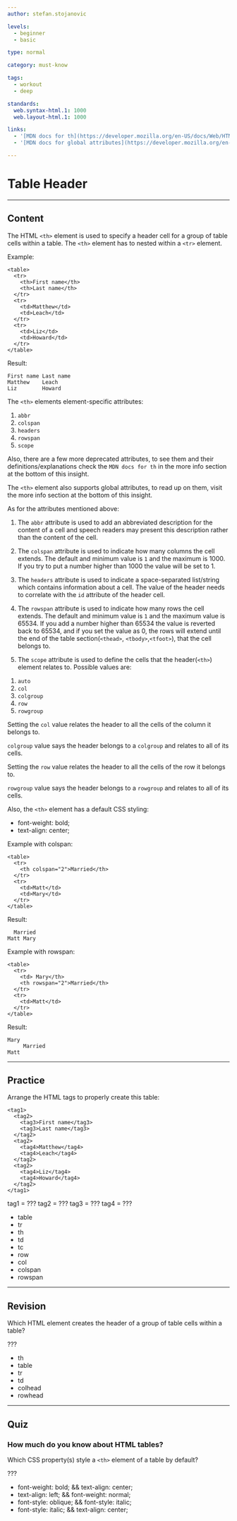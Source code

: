 ```yaml
---
author: stefan.stojanovic

levels:
  - beginner
  - basic

type: normal

category: must-know

tags:
  - workout
  - deep

standards:
  web.syntax-html.1: 1000
  web.layout-html.1: 1000

links:
  - '[MDN docs for th](https://developer.mozilla.org/en-US/docs/Web/HTML/Element/th){website}'
  - '[MDN docs for global attributes](https://developer.mozilla.org/en-US/docs/Web/HTML/Global_attributes){website}'

---
```

# Table Header
---
## Content

The HTML `<th>` element is used to specify a header cell for a group of table cells within a table. The `<th>` element has to nested within a `<tr>` element.

Example:
```
<table>
  <tr>
    <th>First name</th>
    <th>Last name</th>
  </tr>
  <tr>
    <td>Matthew</td>
    <td>Leach</td>
  </tr>
  <tr>
    <td>Liz</td>
    <td>Howard</td>
  </tr>
</table>
```
Result:
```
First name Last name
Matthew    Leach
Liz        Howard
```

The `<th>` elements element-specific attributes:
  1. `abbr`
  2. `colspan`
  3. `headers`
  4. `rowspan`
  5. `scope`

Also, there are a few more deprecated attributes, to see them and their definitions/explanations check the `MDN docs for th` in the more info section at the bottom of this insight.

The `<th>` element also supports global attributes, to read up on them, visit the more info section at the bottom of this insight.

As for the attributes mentioned above:

1. The `abbr` attribute is used to add an abbreviated description for the content of a cell and speech readers may present this description rather than the content of the cell.

2. The `colspan` attribute is used to indicate how many columns the cell extends. The default and minimum value is `1` and the maximum is 1000. If you try to put a number higher than 1000 the value will be set to 1.

3. The `headers` attribute is used to indicate a space-separated list/string which contains information about a cell. The value of the header needs to correlate with the `id` attribute of the header cell.

4. The `rowspan` attribute is used to indicate how many rows the cell extends. The default and minimum value is `1` and the maximum value is 65534. If you add a number higher than 65534 the value is reverted back to 65534, and if you set the value as 0, the rows will extend until the end of the table section(`<thead>`, `<tbody>`,`<tfoot>`), that the cell belongs to.

5. The `scope` attribute is used to define the cells that the header(`<th>`) element relates to.
Possible values are:
  1) `auto`
  2) `col `
  3) `colgroup`
  4) `row`
  5) `rowgroup`

Setting the `col` value relates the header to all the cells of the column it belongs to.

`colgroup` value says the header belongs to a `colgroup` and relates to all of its cells.

Setting the `row` value relates the header to all the cells of the row it belongs to.

`rowgroup` value says the header belongs to a `rowgroup` and relates to all of its cells.


Also, the `<th>` element has a default CSS styling:
  - font-weight: bold;
  - text-align: center;


Example with colspan:
```
<table>
  <tr>
    <th colspan="2">Married</th>
  </tr>
  <tr>
    <td>Matt</td>
    <td>Mary</td>
  </tr>
</table>
```
Result:
```
  Married
Matt Mary
```

Example with rowspan:
```
<table>
  <tr>
    <td> Mary</th>
    <th rowspan="2">Married</th>
  </tr>
  <tr>
    <td>Matt</td>
  </tr>
</table>
```
Result:
```
Mary
     Married
Matt
```
---
## Practice

Arrange the HTML tags to properly create this table:

```
<tag1>
  <tag2>
    <tag3>First name</tag3>
    <tag3>Last name</tag3>
  </tag2>
  <tag2>
    <tag4>Matthew</tag4>
    <tag4>Leach</tag4>
  </tag2>
  <tag2>
    <tag4>Liz</tag4>
    <tag4>Howard</tag4>
  </tag2>
</tag1>
```

tag1 = ???
tag2 = ???
tag3 = ???
tag4 = ???

* table
* tr
* th
* td
* tc
* row
* col
* colspan
* rowspan

---
## Revision

Which HTML element creates the header of a group of table cells within a table?

???

* th
* table
* tr
* td
* colhead
* rowhead

---
## Quiz

### How much do you know about HTML tables?

Which CSS property(s) style a `<th>` element of a table by default?

???

* font-weight: bold; && text-align: center;
* text-align: left; && font-weight: normal;
* font-style: oblique; && font-style: italic;
* font-style: italic; && text-align: center;
